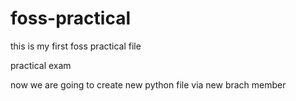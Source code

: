# foss-practical
this is my first foss practical file

practical exam

now we are going to create new python file
via new brach member 


